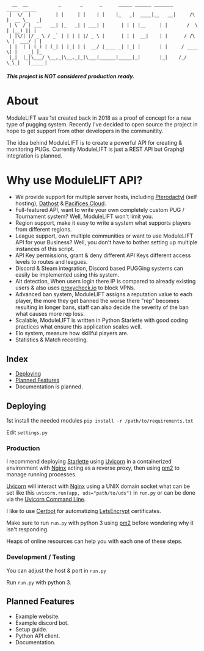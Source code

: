 ```
  __  __           _       _      _      _____ ______ _______            _____ _____ 
 |  \/  |         | |     | |    | |    |_   _|  ____|__   __|     /\   |  __ \_   _|
 | \  / | ___   __| |_   _| | ___| |      | | | |__     | |       /  \  | |__) || |  
 | |\/| |/ _ \ / _` | | | | |/ _ \ |      | | |  __|    | |      / /\ \ |  ___/ | |  
 | |  | | (_) | (_| | |_| | |  __/ |____ _| |_| |       | |     / ____ \| |    _| |_ 
 |_|  |_|\___/ \__,_|\__,_|_|\___|______|_____|_|       |_|    /_/    \_\_|   |_____|
```
##### This project is NOT considered production ready.

# About
ModuleLIFT was 1st created back in 2018 as a proof of concept for a new type of pugging system. Recently I've decided to open source the project in hope to get support from other developers in the communitity.

The idea behind ModuleLIFT is to create a powerful API for creating & monitoring PUGs. Currently ModuleLIFT is just a REST API but Graphql integration is planned.

# Why use ModuleLIFT API?
- We provide support for multiple server hosts, including [Pterodactyl](https://pterodactyl.io/) (self hosting), [Dathost](https://dathost.net/) & [Pacifices Cloud](https://www.pacifices.cloud/).
- Full-featured API, want to write your own completely custom PUG / Tournament system? Well, ModuleLIFT won't limit you.
- Region support, make it easy to write a system what supports players from different regions.
- League support, own multiple communities or want to use ModuleLIFT API for your Business? Well, you don't have to bother setting up multiple instances of this script.
- API Key permissions, grant & deny different API Keys different access levels to routes and leagues.
- Discord & Steam integration, Discord based PUGGing systems can easily be implemented using this system. 
- Alt detection, When users login there IP is compared to already existing users & also uses [proxycheck.io](https://proxycheck.io/) to block VPNs.
- Advanced ban system, ModuleLIFT assigns a reputation value to each player, the more they get banned the worse there "rep" becomes resulting in longer bans, staff can also decide the severity of the ban what causes more rep loss.
- Scalable, ModuleLIFT is written in Python Starlette with good coding practices what ensure this application scales well.
- Elo system, measure how skillful players are.
- Statistics & Match recording.

## Index
- [Deploying](#deploying)
- [Planned Features](#planned-features)
- Documentation is planned.

## Deploying
1st install the needed modules ``pip install -r /path/to/requirements.txt``

Edit ``settings.py``

### Production
I recommend deploying [Starlette](https://www.starlette.io/) using [Uvicorn](http://www.uvicorn.org/) in a containerized environment with [Nginx](https://www.nginx.com/) acting as a reverse proxy, then using [pm2](https://pm2.keymetrics.io/) to manage running processes.

[Uvicorn](http://www.uvicorn.org/) will interact with [Nginx](https://www.nginx.com/) using a UNIX domain socket what can be set like this ``uvicorn.run(app, uds="path/to/uds")`` in ``run.py`` or can be done via the [Uvicorn Command Line](http://www.uvicorn.org/#command-line-options).

I like to use [Certbot](https://certbot.eff.org/) for automatizing [LetsEncrypt](https://letsencrypt.org/) certificates.

Make sure to run ``run.py`` with python 3 using [pm2](https://pm2.keymetrics.io/) before wondering why it isn't responding.

Heaps of online resources can help you with each one of these steps.

### Development / Testing
You can adjust the host & port in ``run.py``

Run ``run.py`` with python 3.

## Planned Features
- Example website.
- Example discord bot.
- Setup guide.
- Python API client.
- Documentation.